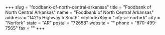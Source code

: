 +++
slug = "foodbank-of-north-central-arkansas"
title = "Foodbank of North Central Arkansas"
name = "Foodbank of North Central Arkansas"
address = "14215 Highway 5 South"
cityIndexKey = "city-ar-norfork"
city = "Norfork"
state = "AR"
postal = "72658"
website = ""
phone = "870-499-7565"
fax = ""
+++
